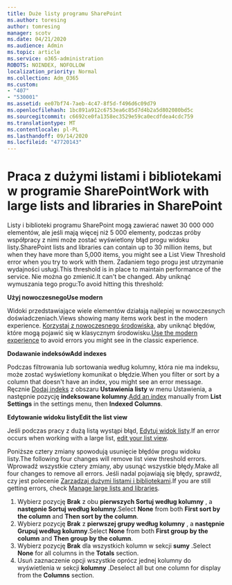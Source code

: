 ```yaml
---
title: Duże listy programu SharePoint
ms.author: toresing
author: tomresing
manager: scotv
ms.date: 04/21/2020
ms.audience: Admin
ms.topic: article
ms.service: o365-administration
ROBOTS: NOINDEX, NOFOLLOW
localization_priority: Normal
ms.collection: Adm_O365
ms.custom:
- "407"
- "530001"
ms.assetid: ee07bf74-7aeb-4c47-8f5d-f496d6c09d79
ms.openlocfilehash: 1bc891a912c6753ea6c85d7d4b2a5d802080bd5c
ms.sourcegitcommit: c6692ce0fa1358ec3529e59ca0ecdfdea4cdc759
ms.translationtype: MT
ms.contentlocale: pl-PL
ms.lasthandoff: 09/14/2020
ms.locfileid: "47720143"
---
```

# <a name="work-with-large-lists-and-libraries-in-sharepoint"></a><span data-ttu-id="c9570-102">Praca z dużymi listami i bibliotekami w programie SharePoint</span><span class="sxs-lookup"><span data-stu-id="c9570-102">Work with large lists and libraries in SharePoint</span></span>

<span data-ttu-id="c9570-103">Listy i biblioteki programu SharePoint mogą zawierać nawet 30 000 000 elementów, ale jeśli mają więcej niż 5 000 elementy, podczas próby współpracy z nimi może zostać wyświetlony błąd progu widoku listy.</span><span class="sxs-lookup"><span data-stu-id="c9570-103">SharePoint lists and libraries can contain up to 30 million items, but when they have more than 5,000 items, you might see a List View Threshold error when you try to work with them.</span></span> <span data-ttu-id="c9570-104">Zadaniem tego progu jest utrzymanie wydajności usługi.</span><span class="sxs-lookup"><span data-stu-id="c9570-104">This threshold is in place to maintain performance of the service.</span></span> <span data-ttu-id="c9570-105">Nie można go zmienić.</span><span class="sxs-lookup"><span data-stu-id="c9570-105">It can't be changed.</span></span> <span data-ttu-id="c9570-106">Aby uniknąć wymuszania tego progu:</span><span class="sxs-lookup"><span data-stu-id="c9570-106">To avoid hitting this threshold:</span></span>

<span data-ttu-id="c9570-107">**Użyj nowoczesnego**</span><span class="sxs-lookup"><span data-stu-id="c9570-107">**Use modern**</span></span>

<span data-ttu-id="c9570-108">Widoki przedstawiające wiele elementów działają najlepiej w nowoczesnych doświadczeniach.</span><span class="sxs-lookup"><span data-stu-id="c9570-108">Views showing many items work best in the modern experience.</span></span> <span data-ttu-id="c9570-109">[Korzystaj z nowoczesnego środowiska,](https://support.office.com/article/66dac24b-4177-4775-bf50-3d267318caa9) aby uniknąć błędów, które mogą pojawić się w klasycznym środowisku.</span><span class="sxs-lookup"><span data-stu-id="c9570-109">[Use the modern experience](https://support.office.com/article/66dac24b-4177-4775-bf50-3d267318caa9) to avoid errors you might see in the classic experience.</span></span>

<span data-ttu-id="c9570-110">**Dodawanie indeksów**</span><span class="sxs-lookup"><span data-stu-id="c9570-110">**Add indexes**</span></span>

<span data-ttu-id="c9570-111">Podczas filtrowania lub sortowania według kolumny, która nie ma indeksu, może zostać wyświetlony komunikat o błędzie.</span><span class="sxs-lookup"><span data-stu-id="c9570-111">When you filter or sort by a column that doesn't have an index, you might see an error message.</span></span> <span data-ttu-id="c9570-112">Ręcznie [Dodaj indeks](https://support.office.com/article/f3f00554-b7dc-44d1-a2ed-d477eac463b0) z obszaru **Ustawienia listy** w menu Ustawienia, a następnie pozycję **indeksowane kolumny**.</span><span class="sxs-lookup"><span data-stu-id="c9570-112">[Add an index](https://support.office.com/article/f3f00554-b7dc-44d1-a2ed-d477eac463b0) manually from **List Settings** in the settings menu, then **Indexed Columns**.</span></span>

<span data-ttu-id="c9570-113">**Edytowanie widoku listy**</span><span class="sxs-lookup"><span data-stu-id="c9570-113">**Edit the list view**</span></span>

<span data-ttu-id="c9570-114">Jeśli podczas pracy z dużą listą wystąpi błąd, [Edytuj widok listy](https://support.office.com/article/15916903-e79a-423f-b4e2-02d37e1ff372).</span><span class="sxs-lookup"><span data-stu-id="c9570-114">If an error occurs when working with a large list, [edit your list view](https://support.office.com/article/15916903-e79a-423f-b4e2-02d37e1ff372).</span></span>

<span data-ttu-id="c9570-115">Poniższe cztery zmiany spowodują usunięcie błędów progu widoku listy.</span><span class="sxs-lookup"><span data-stu-id="c9570-115">The following four changes will remove list view threshold errors.</span></span> <span data-ttu-id="c9570-116">Wprowadź wszystkie cztery zmiany, aby usunąć wszystkie błędy.</span><span class="sxs-lookup"><span data-stu-id="c9570-116">Make all four changes to remove all errors.</span></span> <span data-ttu-id="c9570-117">Jeśli nadal pojawiają się błędy, sprawdź, czy jest polecenie [Zarządzaj dużymi listami i bibliotekami](https://support.office.com/article/B8588DAE-9387-48C2-9248-C24122F07C59).</span><span class="sxs-lookup"><span data-stu-id="c9570-117">If you are still getting errors, check [Manage large lists and libraries](https://support.office.com/article/B8588DAE-9387-48C2-9248-C24122F07C59).</span></span>

1. <span data-ttu-id="c9570-118">Wybierz pozycję **Brak** z obu **pierwszych Sortuj według kolumny** , a **następnie Sortuj według kolumny**.</span><span class="sxs-lookup"><span data-stu-id="c9570-118">Select **None** from both **First sort by the column** and **Then sort by the column**.</span></span>
2. <span data-ttu-id="c9570-119">Wybierz pozycję **Brak** z **pierwszej grupy według kolumny** , a **następnie Grupuj według kolumny**.</span><span class="sxs-lookup"><span data-stu-id="c9570-119">Select **None** from both **First group by the column** and **Then group by the column**.</span></span>
3. <span data-ttu-id="c9570-120">Wybierz pozycję **Brak** dla wszystkich kolumn w sekcji **sumy** .</span><span class="sxs-lookup"><span data-stu-id="c9570-120">Select **None** for all columns in the **Totals** section.</span></span>
4. <span data-ttu-id="c9570-121">Usuń zaznaczenie opcji wszystkie oprócz jednej kolumny do wyświetlenia w sekcji **kolumny** .</span><span class="sxs-lookup"><span data-stu-id="c9570-121">Deselect all but one column for display from the **Columns** section.</span></span>

